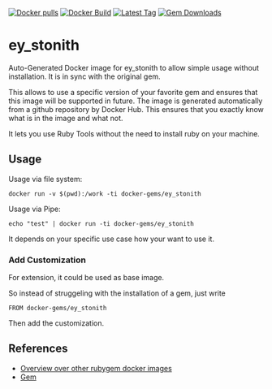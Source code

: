 [![Docker pulls](https://img.shields.io/docker/pulls/rubygem/ey_stonith.svg)](https://hub.docker.com/r/rubygem/ey_stonith/)
[![Docker Build](https://img.shields.io/docker/automated/rubygem/ey_stonith.svg)](https://hub.docker.com/r/rubygem/ey_stonith/)
[![Latest Tag](https://img.shields.io/github/tag/docker-rubygem/ey_stonith.svg)](https://hub.docker.com/r/rubygem/ey_stonith/)
[![Gem Downloads](https://img.shields.io/gem/dt/ey_stonith.svg)](https://rubygems.org/gems/ey_stonith/)
# ey_stonith

Auto-Generated Docker image for ey_stonith to allow simple usage without installation.
It is in sync with the original gem.

This allows to use a specific version of your favorite gem and ensures that this image will be supported in future.
The image is generated automatically from a github repository by Docker Hub.
This ensures that you exactly know what is in the image and what not.

It lets you use Ruby Tools without the need to install ruby on your machine.

## Usage

Usage via file system:

`docker run -v $(pwd):/work -ti docker-gems/ey_stonith`

Usage via Pipe:

`echo "test" | docker run -ti docker-gems/ey_stonith`

It depends on your specific use case how your want to use it.

### Add Customization

For extension, it could be used as base image.

So instead of struggeling with the installation of a gem, just write

`FROM docker-gems/ey_stonith`

Then add the customization.

## References

 - [Overview over other rubygem docker images](https://github.com/thinkbot/docker-rubygem)
 - [Gem](https://rubygems.org/gems/ey_stonith/)
